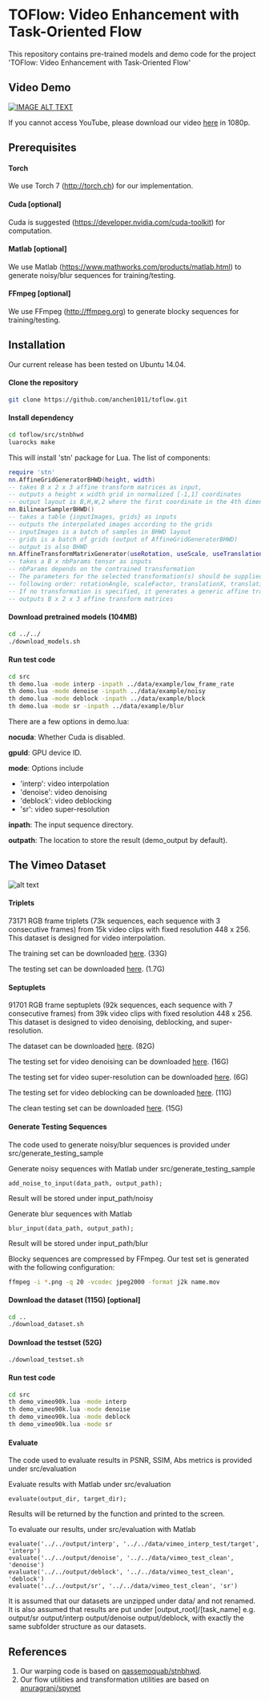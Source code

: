 # TOFlow: Video Enhancement with Task-Oriented Flow

This repository contains pre-trained models and demo code for the project 'TOFlow: Video Enhancement with Task-Oriented Flow'

## Video Demo

[![IMAGE ALT TEXT](data/doc/video.png)](http://www.youtube.com/watch?v=msC5GK9aV9Q "Video Demo")

If you cannot access YouTube, please download our video [here](http://toflow.csail.mit.edu/toflow.mp4) in 1080p.

## Prerequisites

#### Torch
We use Torch 7 (http://torch.ch) for our implementation.

#### Cuda [optional]
Cuda is suggested (https://developer.nvidia.com/cuda-toolkit) for computation.

#### Matlab [optional]
We use Matlab (https://www.mathworks.com/products/matlab.html) to generate noisy/blur sequences for training/testing.

#### FFmpeg [optional]
We use FFmpeg (http://ffmpeg.org) to generate blocky sequences for training/testing.

## Installation
Our current release has been tested on Ubuntu 14.04.

#### Clone the repository
```sh
git clone https://github.com/anchen1011/toflow.git
```

#### Install dependency
```sh
cd toflow/src/stnbhwd
luarocks make
```
This will install 'stn' package for Lua. The list of components:
```lua
require 'stn'
nn.AffineGridGeneratorBHWD(height, width)
-- takes B x 2 x 3 affine transform matrices as input, 
-- outputs a height x width grid in normalized [-1,1] coordinates
-- output layout is B,H,W,2 where the first coordinate in the 4th dimension is y, and the second is x
nn.BilinearSamplerBHWD()
-- takes a table {inputImages, grids} as inputs
-- outputs the interpolated images according to the grids
-- inputImages is a batch of samples in BHWD layout
-- grids is a batch of grids (output of AffineGridGeneratorBHWD)
-- output is also BHWD
nn.AffineTransformMatrixGenerator(useRotation, useScale, useTranslation)
-- takes a B x nbParams tensor as inputs
-- nbParams depends on the contrained transformation
-- The parameters for the selected transformation(s) should be supplied in the
-- following order: rotationAngle, scaleFactor, translationX, translationY
-- If no transformation is specified, it generates a generic affine transformation (nbParams = 6)
-- outputs B x 2 x 3 affine transform matrices
```

#### Download pretrained models (104MB) 
```sh
cd ../../
./download_models.sh
``` 

#### Run test code
```sh
cd src
th demo.lua -mode interp -inpath ../data/example/low_frame_rate
th demo.lua -mode denoise -inpath ../data/example/noisy
th demo.lua -mode deblock -inpath ../data/example/block
th demo.lua -mode sr -inpath ../data/example/blur
```

There are a few options in demo.lua:

**nocuda**: Whether Cuda is disabled.

**gpuId**: GPU device ID.

**mode**: Options include
- 'interp': video interpolation
- 'denoise': video denoising 
- 'deblock': video deblocking
- 'sr': video super-resolution

**inpath**: The input sequence directory.

**outpath**: The location to store the result (demo_output by default).


## The Vimeo Dataset

![alt text](data/doc/dataset.png)

#### Triplets

73171 RGB frame triplets (73k sequences, each sequence with 3 consecutive frames) from 15k video clips with fixed resolution 448 x 256. This dataset is designed for video interpolation. 

The training set can be downloaded [here](http://data.csail.mit.edu/tofu/dataset/vimeo_triplet.zip). (33G)

The testing set can be downloaded [here](http://data.csail.mit.edu/tofu/testset/vimeo_interp_test.zip). (1.7G)

#### Septuplets

91701 RGB frame septuplets (92k sequences, each sequence with 7 consecutive frames) from 39k video clips with fixed resolution 448 x 256. This dataset is designed to video denoising, deblocking, and super-resolution.

The dataset can be downloaded [here](http://data.csail.mit.edu/tofu/dataset/vimeo_septuplet.zip). (82G)

The testing set for video denoising can be downloaded [here](http://data.csail.mit.edu/tofu/testset/vimeo_denoising_test.zip). (16G)

The testing set for video super-resolution can be downloaded [here](http://data.csail.mit.edu/tofu/testset/vimeo_super_resolution_test.zip). (6G)

The testing set for video deblocking can be downloaded [here](http://data.csail.mit.edu/tofu/testset/vimeo_sep_block.zip). (11G)

The clean testing set can be downloaded [here](http://data.csail.mit.edu/tofu/testset/vimeo_test_clean.zip). (15G)

#### Generate Testing Sequences

The code used to generate noisy/blur sequences is provided under src/generate_testing_sample

Generate noisy sequences with Matlab under src/generate_testing_sample
```
add_noise_to_input(data_path, output_path);
``` 
Result will be stored under input_path/noisy

Generate blur sequences with Matlab
```
blur_input(data_path, output_path);
```
Result will be stored under input_path/blur

Blocky sequences are compressed by FFmpeg. Our test set is generated with the following configuration:
```sh
ffmpeg -i *.png -q 20 -vcodec jpeg2000 -format j2k name.mov 
```

#### Download the dataset (115G) [optional]
```sh
cd ..
./download_dataset.sh
``` 

#### Download the testset (52G) 
```sh
./download_testset.sh
``` 

#### Run test code
```sh
cd src
th demo_vimeo90k.lua -mode interp
th demo_vimeo90k.lua -mode denoise
th demo_vimeo90k.lua -mode deblock
th demo_vimeo90k.lua -mode sr
```

#### Evaluate

The code used to evaluate results in PSNR, SSIM, Abs metrics is provided under src/evaluation

Evaluate results with Matlab under src/evaluation
```
evaluate(output_dir, target_dir);
``` 

Results will be returned by the function and printed to the screen.

To evaluate our results, under src/evaluation with Matlab
```
evaluate('../../output/interp', '../../data/vimeo_interp_test/target', 'interp')
evaluate('../../output/denoise', '../../data/vimeo_test_clean', 'denoise')
evaluate('../../output/deblock', '../../data/vimeo_test_clean', 'deblock')
evaluate('../../output/sr', '../../data/vimeo_test_clean', 'sr')
```

It is assumed that our datasets are unzipped under data/ and not renamed. It is also assumed that results are put under [output_root]/[task_name] e.g. output/sr output/interp output/denoise output/deblock, with exactly the same subfolder structure as our datasets.

## References
1. Our warping code is based on [qassemoquab/stnbhwd](https://github.com/qassemoquab/stnbhwd).
2. Our flow utilities and transformation utilities are based on [anuragranj/spynet](https://github.com/anuragranj/spynet)
